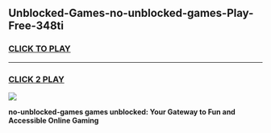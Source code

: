 
## Unblocked-Games-no-unblocked-games-Play-Free-348ti
<h3>
<a href="https://premium76.site?title=no-unblocked-games&ref=19M">CLICK TO PLAY</a></h3>
<hr>

<h3>
<a href="https://premium76.site?title=no-unblocked-games&ref=19M">CLICK 2 PLAY</a>
  
</h3>

<a href="https://premium76.site?title=no-unblocked-games&ref=19M"><img src="https://clearcache.store/games.png"></a>


**no-unblocked-games games unblocked: Your Gateway to Fun and Accessible Online Gaming**

